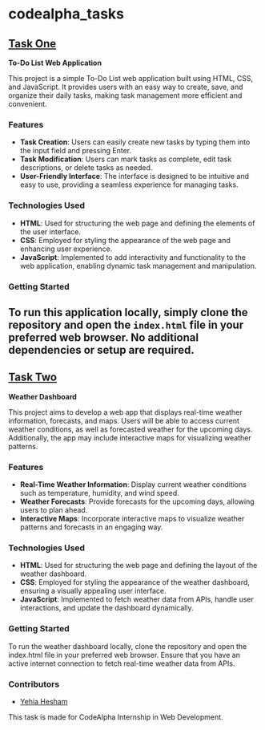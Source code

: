 # codealpha_tasks

## [Task One](https://github.com/yehiahesham2938/codealpha_tasks/tree/main/TaskOne)

**To-Do List Web Application**

This project is a simple To-Do List web application built using HTML, CSS, and JavaScript. It provides users with an easy way to create, save, and organize their daily tasks, making task management more efficient and convenient.

### Features

* **Task Creation**: Users can easily create new tasks by typing them into the input field and pressing Enter.
* **Task Modification**: Users can mark tasks as complete, edit task descriptions, or delete tasks as needed.
* **User-Friendly Interface**: The interface is designed to be intuitive and easy to use, providing a seamless experience for managing tasks.

### Technologies Used

* **HTML**: Used for structuring the web page and defining the elements of the user interface.
* **CSS**: Employed for styling the appearance of the web page and enhancing user experience.
* **JavaScript**: Implemented to add interactivity and functionality to the web application, enabling dynamic task management and manipulation.
### Getting Started

To run this application locally, simply clone the repository and open the `index.html` file in your preferred web browser.
No additional dependencies or setup are required.
--------
## [Task Two](https://github.com/yehiahesham2938/codealpha_tasks/tree/main/TaskTwo)
**Weather Dashboard**

This project aims to develop a web app that displays real-time weather information, forecasts, and maps. Users will be able to access current weather conditions, as well as forecasted weather for the upcoming days. Additionally, the app may include interactive maps for visualizing weather patterns.

### Features
* **Real-Time Weather Information**: Display current weather conditions such as temperature, humidity, and wind speed.
* **Weather Forecasts**: Provide forecasts for the upcoming days, allowing users to plan ahead.
* **Interactive Maps**: Incorporate interactive maps to visualize weather patterns and forecasts in an engaging way.

### Technologies Used

* **HTML**: Used for structuring the web page and defining the layout of the weather dashboard.
* **CSS**: Employed for styling the appearance of the weather dashboard, ensuring a visually appealing user interface.
* **JavaScript**:  Implemented to fetch weather data from APIs, handle user interactions, and update the dashboard dynamically.

### Getting Started

To run the weather dashboard locally, clone the repository and open the index.html file in your preferred web browser. Ensure that you have an active internet connection to fetch real-time weather data from APIs.

### Contributors

- [Yehia Hesham](https://github.com/yehiahesham2938)

This task is made for CodeAlpha Internship in Web Development.